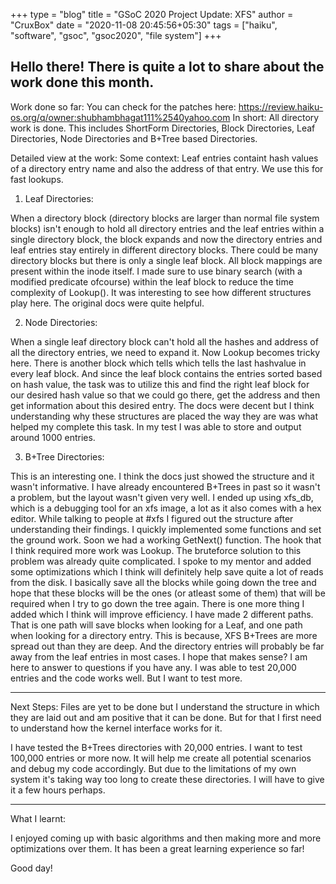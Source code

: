 +++
type = "blog"
title = "GSoC 2020 Project Update: XFS"
author = "CruxBox"
date = "2020-11-08 20:45:56+05:30"
tags = ["haiku", "software", "gsoc", "gsoc2020", "file system"]
+++

Hello there!
There is quite a lot to share about the work done this month.
---

Work done so far:
You can check for the patches here: https://review.haiku-os.org/q/owner:shubhambhagat111%2540yahoo.com
In short: All directory work is done. This includes ShortForm Directories, Block Directories, Leaf Directories, Node Directories and B+Tree based Directories.

Detailed view at the work:
Some context: Leaf entries containt hash values of a directory entry name and also the address of that entry. We use this for fast lookups.
1) Leaf Directories:

When a directory block (directory blocks are larger than normal file system blocks) isn't enough to hold all directory entries and the leaf entries within a single directory block, the block expands and now the directory entries and leaf entries stay entirely in different directory blocks. There could be many directory blocks but there is only a single leaf block. All block mappings are present within the inode itself. I made sure to use binary search (with a modified predicate ofcourse) within the leaf block to reduce the time complexity of Lookup(). It was interesting to see how different structures play here. The original docs were quite helpful.

2) Node Directories:

When a single leaf directory block can't hold all the hashes and address of all the directory entries, we need to expand it. Now Lookup becomes tricky here. There is another block which tells which tells the last hashvalue in every leaf block. And since the leaf block contains the entries sorted based on hash value, the task was to utilize this and find the right leaf block for our desired hash value so that we could go there, get the address and then get information about this desired entry. The docs were decent but I think understanding why these structures are placed the way they are was what helped my complete this task. In my test I was able to store and output around 1000 entries.

3) B+Tree Directories:

This is an interesting one. I think the docs just showed the structure and it wasn't informative. I have already encountered B+Trees in past so it wasn't a problem, but the layout wasn't given very well. I ended up using xfs_db, which is a debugging tool for an xfs image, a lot as it also comes with a hex editor. While talking to people at #xfs I figured out the structure after understanding their findings. I quickly implemented some functions and set the ground work. Soon we had a working GetNext() function.
The hook that I think required more work was Lookup. The bruteforce solution to this problem was already quite complicated. I spoke to my mentor and added some optimizations which I think will definitely help save quite a lot of reads from the disk. I basically save all the blocks while going down the tree and hope that these blocks will be the ones (or atleast some of them) that will be required when I try to go down the tree again. There is one more thing I added which I think will improve efficiency. I have made 2 different paths. That is one path will save blocks when looking for a Leaf, and one path when looking for a directory entry. This is because, XFS B+Trees are more spread out than they are deep. And the directory entries will probably be far away from the leaf entries in most cases. I hope that makes sense? I am here to answer to questions if you have any.
I was able to test 20,000 entries and the code works well. But I want to test more.

---

Next Steps:
Files are yet to be done but I understand the structure in which they are laid out and am positive that it can be done. But for that I first need to understand how the kernel interface works for it.

I have tested the B+Trees directories with 20,000 entries. I want to test 100,000 entries or more now. It will help me create all potential scenarios and debug my code accordingly. But due to the limitations of my own system it's taking way too long to create these directories. I will have to give it a few hours perhaps.

---

What I learnt:

I enjoyed coming up with basic algorithms and then making more and more optimizations over them. It has been a great learning experience so far!

Good day!
